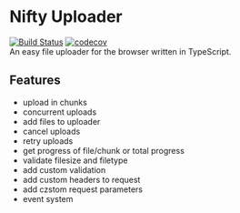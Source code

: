# Nifty Uploader
[![Build Status](https://travis-ci.org/marlon360/nifty-uploader.svg?branch=master)](https://travis-ci.org/marlon360/nifty-uploader)
[![codecov](https://codecov.io/gh/marlon360/nifty-uploader/branch/master/graph/badge.svg)](https://codecov.io/gh/marlon360/nifty-uploader)  
An easy file uploader for the browser written in TypeScript.

## Features

* upload in chunks
* concurrent uploads
* add files to uploader
* cancel uploads
* retry uploads
* get progress of file/chunk or total progress
* validate filesize and filetype
* add custom validation
* add custom headers to request
* add czstom request parameters
* event system